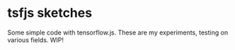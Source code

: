 # tsfjs sketches
Some simple code with tensorflow.js. These are my experiments, testing on various fields. WIP!